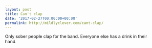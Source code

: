 ```yaml
---
layout: post
title: Can't clap
date: '2017-02-27T00:00:00+00:00'
permalink: http://mildlyclever.com/cant-clap/
---
```

Only sober people clap for the band. Everyone else has a drink in their hand.
